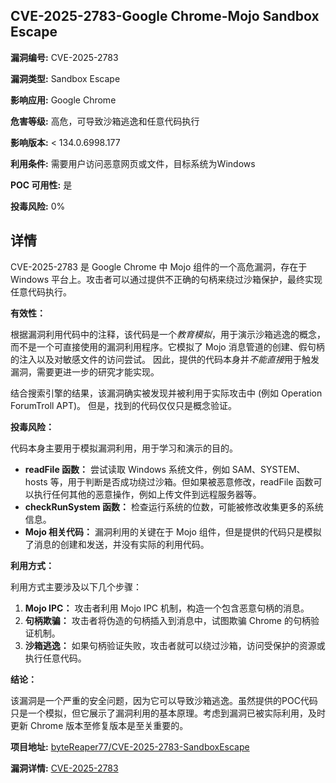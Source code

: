 ## CVE-2025-2783-Google Chrome-Mojo Sandbox Escape

**漏洞编号:** CVE-2025-2783

**漏洞类型:** Sandbox Escape

**影响应用:** Google Chrome

**危害等级:** 高危，可导致沙箱逃逸和任意代码执行

**影响版本:** < 134.0.6998.177

**利用条件:** 需要用户访问恶意网页或文件，目标系统为Windows

**POC 可用性:** 是

**投毒风险:** 0%

## 详情

CVE-2025-2783 是 Google Chrome 中 Mojo 组件的一个高危漏洞，存在于 Windows 平台上。攻击者可以通过提供不正确的句柄来绕过沙箱保护，最终实现任意代码执行。

**有效性：**

根据漏洞利用代码中的注释，该代码是一个*教育模拟*，用于演示沙箱逃逸的概念，而不是一个可直接使用的漏洞利用程序。它模拟了 Mojo 消息管道的创建、假句柄的注入以及对敏感文件的访问尝试。 因此，提供的代码本身并*不能直接*用于触发漏洞，需要更进一步的研究才能实现。

结合搜索引擎的结果，该漏洞确实被发现并被利用于实际攻击中 (例如 Operation ForumTroll APT)。 但是，找到的代码仅仅只是概念验证。

**投毒风险：**

代码本身主要用于模拟漏洞利用，用于学习和演示的目的。

*   **readFile 函数：** 尝试读取 Windows 系统文件，例如 SAM、SYSTEM、hosts 等，用于判断是否成功绕过沙箱。但如果被恶意修改，readFile 函数可以执行任何其他的恶意操作，例如上传文件到远程服务器等。
*   **checkRunSystem 函数：** 检查运行系统的位数，可能被修改收集更多的系统信息。
*   **Mojo 相关代码：** 漏洞利用的关键在于 Mojo 组件，但是提供的代码只是模拟了消息的创建和发送，并没有实际的利用代码。

**利用方式：**

利用方式主要涉及以下几个步骤：

1.  **Mojo IPC：** 攻击者利用 Mojo IPC 机制，构造一个包含恶意句柄的消息。
2.  **句柄欺骗：** 攻击者将伪造的句柄插入到消息中，试图欺骗 Chrome 的句柄验证机制。
3.  **沙箱逃逸：** 如果句柄验证失败，攻击者就可以绕过沙箱，访问受保护的资源或执行任意代码。

**结论：**

该漏洞是一个严重的安全问题，因为它可以导致沙箱逃逸。虽然提供的POC代码只是一个模拟，但它展示了漏洞利用的基本原理。考虑到漏洞已被实际利用，及时更新 Chrome 版本至修复版本是至关重要的。

**项目地址:** [byteReaper77/CVE-2025-2783-SandboxEscape](https://github.com/byteReaper77/CVE-2025-2783-SandboxEscape)

**漏洞详情:** [CVE-2025-2783](https://nvd.nist.gov/vuln/detail/CVE-2025-2783)
